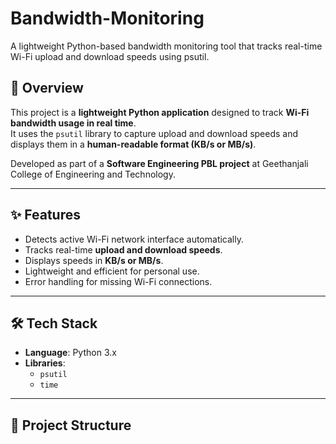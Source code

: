# Bandwidth-Monitoring
A lightweight Python-based bandwidth monitoring tool that tracks real-time Wi-Fi upload and download speeds using psutil.

## 📖 Overview
This project is a **lightweight Python application** designed to track **Wi-Fi bandwidth usage in real time**.  
It uses the `psutil` library to capture upload and download speeds and displays them in a **human-readable format (KB/s or MB/s)**.

Developed as part of a **Software Engineering PBL project** at Geethanjali College of Engineering and Technology.

---

## ✨ Features
- Detects active Wi-Fi network interface automatically.
- Tracks real-time **upload and download speeds**.
- Displays speeds in **KB/s or MB/s**.
- Lightweight and efficient for personal use.
- Error handling for missing Wi-Fi connections.

---

## 🛠️ Tech Stack
- **Language**: Python 3.x
- **Libraries**:
  - `psutil`
  - `time`

---

## 📂 Project Structure
